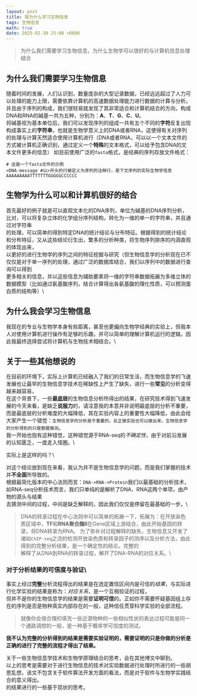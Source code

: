 ```yaml
---
layout: post
title: 我为什么学习生物信息
tags: 生物信息
math: true
date: 2025-02-30 25:00 +0800
---
```


> 为什么我们需要学习生物信息，为什么生物学可以很好的与计算机信息处理结合

## 为什么我们需要学习生物信息

随着时间的发展，人们认识到，数量庞杂的大型记录数据，已经远远超过了人力可以处理的能力上限，需要依靠计算机的高速数据处理能力进行数据的计算与分析。并且由于序列的构成，我们很轻易就发现了其非常适合和计算机结合的方向，构成DNA和RNA的碱基一共为五种，分别为：**A**、**T**、**G**、**C**、**U**。\
将碱基视为基本单位后，我们可以发现序列的组成一共有五个不同的**字符**反复出现构成事实上的**字符串**，也就是生物学意义上的DNA或者RNA，这使得有关对序列的处理与计算天然适合使用计算机进行（DNA或者RNA，可以以一个文本文件的方式被计算机正确识别，通过定义一个**特殊**的文本格式，可以给予包含DNA的文本文件更多的信息）
如目前使用广泛的`fasta`格式，是经典的序列存放文件格式：

```
# 这是一个fasta文件的示例
>DNA-message #以>开头的行被定义为序列的注释行，是下文序列的实际生物学信息
AAAAAAAAATTTTTTTGGGGGCCCCCC
```

## 生物学为什么可以和计算机很好的结合

首先最好的例子就是可以直观文本化的DNA序列，单位为碱基的DNA序列分析，比对，可以将复杂立体的化学组分序列结构，转化为一维的单一的字符串，并且通过对字符串\
的处理，可以简单的得到特定DNA的统计结论与分布特征。根据得到的统计结论和分布特征，又从这些结论衍生出，繁多的分析种类，将生物序列排序的内涵直观的体现出来，\
以更好的进行生物学的序列之间的特征挖掘与研究（但生物信息学的分析现在已不仅仅是对于单一序列的处理，通过广泛的数据库结合，我们以序列中的数据进行查询可以得到\
更多相关的信息，并以这些信息为辅助要素将一维的字符串数据拓展为多维立体的数据模型（比如通过氨基酸序列，结合计算得出各氨基酸的理化性质，可以预测蛋白质的结构等）\

## 为什么我会学习生物信息

我现在的专业与生物学本身有些距离，甚至也更偏向生物学经典的实验上，但我本人对使用计算机进行操作有足够的乐趣，并可以简单的理解计算机运行的逻辑，因此我最终选择尝试将计算机与生物技术相结合。\

## 关于一些其他想说的

在目前的环境下，实际上计算机已经融入了我们的日常生活，而生物信息学的飞速发展也让最早的生物信息学技术在稀缺性上产生了缺失，进行一些**常见**的分析变得越来越容易，\
在这个背景下，一些**最底层**的生物信息分析所得出的结果，在研究技术得到飞速发展的今天来看，是缺乏**说服力**的，请注意我的本意并非说明最底层的分析不重要，\
而是最底层的分析难度的大幅降低，其在实验内容上的重要性大幅降低，由此会给大家产生一个错觉：`生物信息学的分析是不重要的，反正做实验也可以做出来，生物信息学的分析得到的只是数据推测`。\
我一开始也抱有这种错觉，这种错觉源于RNA-seq的*不确定性*，由于对前沿发展的认知匮乏，一度走入怪圈。\

实际上是这样的吗？\

对这个结论放到现在来看，我认为并不是生物信息学的问题，而是我们掌握的技术并**不全面**所导致的。\
根据最简化版本的中心法则而言：`DNA->RNA->Protein`我们以最基础的分析技术，如RNA-seq分析技术而言，我们只单纯的是解析了DNA、RNA这两个单项，由产物的源头与结果\
去猜测中间的过程，中间是缺乏解释的，因此我们仅仅是停留在最基础的一步。\
>DNA的转录过程在中心法则中可以简单的拓展一下，拓展为：在开放染色质区域中，**TF**和**RNA聚合酶II**在Gene区域上游结合，由此开始基因的转录，将DNA转录为RNA。
为了弥补对过程解释的缺失，生物信息又开发了诸如`ChIP-seq`之流的检测开放染色质和转录因子的测序以及分析方法，由此得到的完整分析结果，是一个确定性的结论。完整的\
解释了从DNA到RNA的转录过程，解开了DNA-RNA的对应关系。\

### **对于分析结果的可信度与验证**\

事实上经过**完整**分析流程得出的结果是在选定置信区间内是可信的*结果*，与实际进行化学实验的结果是称为：*对应关系*，是一个互相验证的过程，\
但并不是你的生物信息学的结果是需要**证明可信**的。正如你不需要怀疑基因组上存在的序列是否是物种真实内部存在的一般，这种信任贯穿科学实验的全部流程。

> 就像你会很合理的填充一些近源物种的一些相似性状的表达过程可能是同一个通路调控的一般，是一种基于概率学可信度的测试。

**我不认为完整的分析得到的结果是需要实验证明的，需要证明的只是你做的分析是正确的进行了完整的流程才得出了结果。**

关于一些生物信息学技术和生物学原理结合的思考，会在其他博文中聊到。\
以上的思考是需要对于进行生物信息的技术对实验数据进行处理时所进行的一些胡思乱想，该文不包含关于软件算法开发方面的看法，而是对于软件与生物学实践结合的意义得出。\
的结果进行的一些基于现状的思考。
